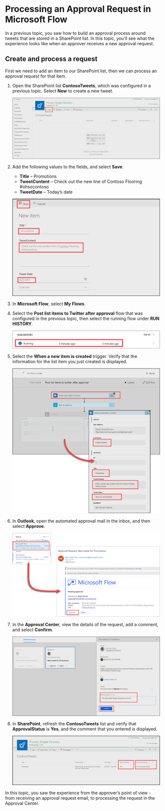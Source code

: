 <properties
   pageTitle="Processing an Approval Request | Microsoft Flow"
   description="Processing an Approval Request in Microsoft Flow"
   services=""
   suite="flow"
   documentationCenter="na"
   authors="v-brbene"
   manager="anneta"
   editor=""
   tags=""
   featuredVideoId="-0r5ZKVEIS4"
   courseDuration="4m"/>

<tags
   ms.service="flow"
   ms.devlang="na"
   ms.topic="get-started-article"
   ms.tgt_pltfrm="na"
   ms.workload="na"
   ms.date="08/16/2017"
   ms.author="v-brbene"/>

# Processing an Approval Request in Microsoft Flow 
In a previous topic, you saw how to build an approval process around tweets that are stored in a SharePoint list.  In this topic, you'll see what the experience looks like when an approver receives a new approval request. 

## Create and process a request
First we need to add an item to our SharePoint list, then we can process an approval request for that item.

1. Open the SharePoint list **ContosoTweets**, which was configured in a previous topic.  Select **New** to create a new tweet. 

    ![SharePoint list](./media/learning-approval-request/sharepoint-list-home.png)

1. Add the following values to the fields, and select **Save**.
    - **Title** – Promotions
    - **TweetContent** – Check out the new line of Contoso Flooring #ohsocontoso
    - **TweetDate** – Today’s date

    ![SharePoint new item](./media/learning-approval-request/sharepoint-new-tweet.png)

1. In **Microsoft Flow**, select **My Flows**. 

1. Select the **Post list items to Twitter after approval** flow that was configured in the previous topic, then select the running flow under **RUN HISTORY**.

    ![Run history](./media/learning-approval-request/run-history.png)

1. Select the **When a new item is created** trigger. Verify that the information for the list item you just created is displayed.
  
    ![Flow trigger](./media/learning-approval-request/approval-flow.png)

1. In **Outlook**, open the automated approval mail in the inbox, and then select **Approve**. 
 
    ![Outlook request](./media/learning-approval-request/outlook-mail.png)

1. In the **Approval Center**, view the details of the request, add a comment, and select **Confirm**. 

    ![Approval center](./media/learning-approval-request/approval-center.png)

1. In **SharePoint**, refresh the **ContosoTweets** list and verify that **ApprovalStatus** is **Yes**, and the comment that you entered is displayed. 

    ![SharePoint refresh list](./media/learning-approval-request/sharepoint-list-approved.png)

In this topic, you saw the experience from the approver’s point of view - from receiving an approval request email, to processing the request in the Approval Center.








